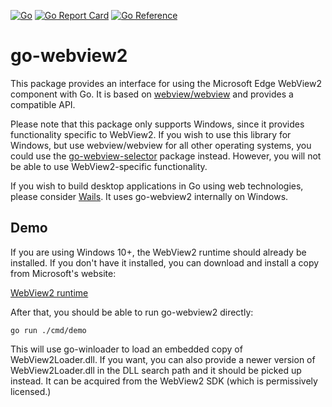 [![Go](https://github.com/yuaotian/go-win-webview2/actions/workflows/go.yml/badge.svg)](https://github.com/yuaotian/go-win-webview2/actions/workflows/go.yml) [![Go Report Card](https://goreportcard.com/badge/github.com/yuaotian/go-win-webview2)](https://goreportcard.com/report/github.com/yuaotian/go-win-webview2) [![Go Reference](https://pkg.go.dev/badge/github.com/yuaotian/go-win-webview2.svg)](https://pkg.go.dev/github.com/yuaotian/go-win-webview2)

# go-webview2
This package provides an interface for using the Microsoft Edge WebView2 component with Go. It is based on [webview/webview](https://github.com/webview/webview) and provides a compatible API.

Please note that this package only supports Windows, since it provides functionality specific to WebView2. If you wish to use this library for Windows, but use webview/webview for all other operating systems, you could use the [go-webview-selector](https://github.com/jchv/go-webview-selector) package instead. However, you will not be able to use WebView2-specific functionality.

If you wish to build desktop applications in Go using web technologies, please consider [Wails](https://wails.io/). It uses go-webview2 internally on Windows.

## Demo
If you are using Windows 10+, the WebView2 runtime should already be installed. If you don't have it installed, you can download and install a copy from Microsoft's website:

[WebView2 runtime](https://developer.microsoft.com/en-us/microsoft-edge/webview2/)

After that, you should be able to run go-webview2 directly:

```
go run ./cmd/demo
```

This will use go-winloader to load an embedded copy of WebView2Loader.dll. If you want, you can also provide a newer version of WebView2Loader.dll in the DLL search path and it should be picked up instead. It can be acquired from the WebView2 SDK (which is permissively licensed.)
